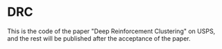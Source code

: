 # DRC

This is the code of the paper "Deep Reinforcement Clustering" on USPS, and the rest will be published after the acceptance of the paper.
